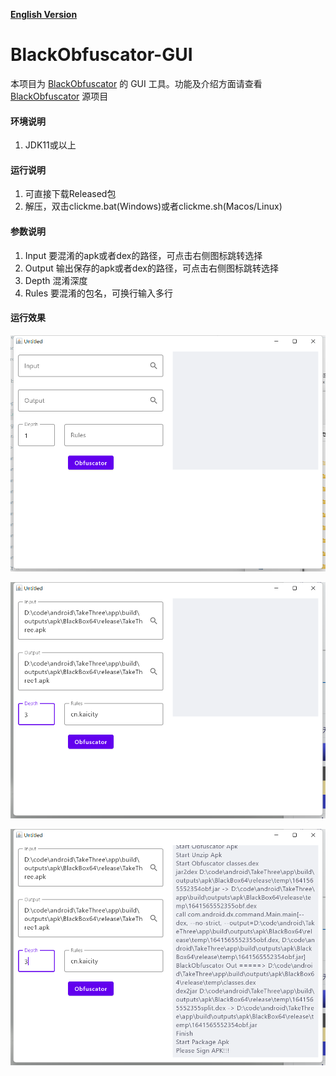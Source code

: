 **[English Version](README_EN.md)**

# BlackObfuscator-GUI
本项目为 [BlackObfuscator](https://github.com/CodingGay/BlackObfuscator) 的 GUI 工具。功能及介绍方面请查看 [BlackObfuscator](https://github.com/CodingGay/BlackObfuscator) 源项目

#### 环境说明
1. JDK11或以上

#### 运行说明
1. 可直接下载Released包
2. 解压，双击clickme.bat(Windows)或者clickme.sh(Macos/Linux)

#### 参数说明
1. Input 要混淆的apk或者dex的路径，可点击右侧图标跳转选择
2. Output 输出保存的apk或者dex的路径，可点击右侧图标跳转选择
3. Depth 混淆深度
4. Rules 要混淆的包名，可换行输入多行

#### 运行效果

![](images/image1.png)

![](images/image2.png)

![](images/image3.png)
